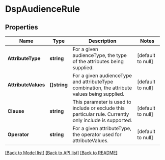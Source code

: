 # DspAudienceRule

## Properties
Name | Type | Description | Notes
------------ | ------------- | ------------- | -------------
**AttributeType** | **string** | For a given audienceType, the type of the attributes being supplied. | [default to null]
**AttributeValues** | **[]string** | For a given audienceType and attributeType combination, the attribute values being supplied. | [default to null]
**Clause** | **string** | This parameter is used to include or exclude this particular rule. Currently only include is supported. | [default to null]
**Operator** | **string** | For a given attributeType, the operator used for attributeValues. | [default to null]

[[Back to Model list]](../README.md#documentation-for-models) [[Back to API list]](../README.md#documentation-for-api-endpoints) [[Back to README]](../README.md)

